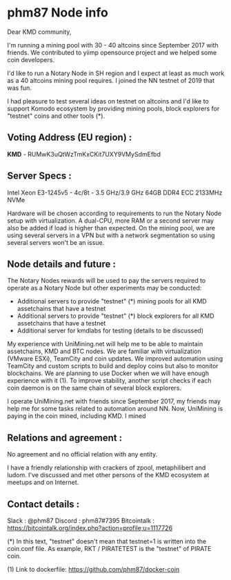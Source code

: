 # phm87 Node info

Dear KMD community,

I'm running a mining pool with 30 - 40 altcoins since September 2017 with friends. We contributed to yiimp opensource project and we helped some coin developers.

I'd like to run a Notary Node in SH region and I expect at least as much work as a 40 altcoins mining pool requires. I joined the NN testnet of 2019 that was fun.

I had pleasure to test several ideas on testnet on altcoins and I'd like to support Komodo ecosystem by providing mining pools, block explorers for "testnet" coins and other tools (*).

## Voting Address (EU region) :

**KMD** - RUMwK3uQtWzTmKxCKit7UXY9VMySdmEfbd

## Server Specs  :

Intel Xeon E3-1245v5 - 4c/8t - 3.5 GHz/3.9 GHz 
64GB DDR4 ECC 2133MHz 
NVMe

Hardware will be chosen according to requirements to run the Notary Node setup with virtualization. A dual-CPU, more RAM or a second server may also be added if load is higher than expected. On the mining pool, we are using several servers in a VPN but with a network segmentation so using several servers won't be an issue.
	
## Node details and future  :

The Notary Nodes rewards will be used to pay the servers required to operate as a Notary Node but other experiments may be conducted:
- Additional servers to provide "testnet" (*) mining pools for all KMD assetchains that have a testnet
- Additional servers to provide "testnet" (*) block explorers for all KMD assetchains that have a testnet
- Additional server for kmdlabs for testing (details to be discussed)

My experience with UniMining.net will help me to be able to maintain assetchains, KMD and BTC nodes. We are familiar with virtualization (VMware ESXi), TeamCity and coin updates. We improved automation using TeamCity and custom scripts to build and deploy coins but also to monitor blockchains. We are planning to use Docker when we will have enough experience with it (1). To improve stability, another script checks if each coin daemon is on the same chain of several block explorers.

I operate UniMining.net with friends since September 2017, my friends may help me for some tasks related to automation around NN. Now, UniMining is paying in the coin mined, including KMD. I mined 


## Relations and agreement :

No agreement and no official relation with any entity.

I have a friendly relationship with crackers of zpool, metaphilibert and ludom. I've discussed and met other persons of the KMD ecosystem at meetups and on Internet.


## Contact details  :

Slack : @phm87
Discord : phm87#7395
Bitcointalk : https://bitcointalk.org/index.php?action=profile;u=1117726


(*) In this text, "testnet" doesn't mean that testnet=1 is written into the coin.conf file. As example, RKT / PIRATETEST is the "testnet" of PIRATE coin.

(1) Link to dockerfile:
https://github.com/phm87/docker-coin
